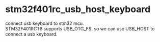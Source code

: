 # stm32f401rc_usb_host_keyboard
connect usb keyboard to stm32 mcu.  
STM32F401RCT6 supports USB_OTG_FS, so we can use USB_HOST to connect a usb keyboard.  
